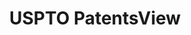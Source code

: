 ---
bigquery: https://console.cloud.google.com/bigquery?p=patents-public-data&d=patentsview&page=dataset
citation: Attribution should be given to PatentsView for use, distribution, or derivative
  works.
code: https://github.com/CSSIP-AIR/PatentsView-Code-Snippets/
contributors: USPTO
cost: None
description: 'PatentsView includes US patent data including raw data (summaries, applications,
  pregrant applications), disambugations of inventors and assignees, and inventor
  gender estimates.  Also foreign priority data, # of figures and sheets, and government
  interest statements.'
documentation: https://patentsview.org/query/builder-faqs
last_edit: Mon, 04 Apr 2022 19:02:57 GMT
location: https://patentsview.org/
maintained_by: USPTO
record_creation_timestamp: 12/2/2020 17:20:46
schema_fields: '[''disamb_assignee_id_20200331'', ''disamb_inventor_id_20201229'',
  ''ipc_version_indicator'', ''latin_name'', ''name'', ''state'', ''disamb_assignee_id_20190820'',
  ''organization_id'', ''state_fips'', ''mainclass_id'', ''fname'', ''term_grant'',
  ''field_title'', ''disamb_inventor_id_20180528'', ''_102_date'', ''date'', ''disamb_inventor_id_20191008'',
  ''action_date'', ''disamb_inventor_id_20171226'', ''id'', ''title'', ''latitude'',
  ''f102_date'', ''longitude'', ''publication_number'', ''rawinventor_id'', ''citation_id'',
  ''disamb_inventor_id_20171003'', ''num_claims'', ''disamb_inventor_id_20200929'',
  ''latlong'', ''num_figures'', ''name_first'', ''reldocno'', ''disamb_inventor_id_20170307'',
  ''disamb_assignee_id_20191008'', ''patent_id'', ''number'', ''main_group'', ''deceased'',
  ''level_three'', ''disamb_assignee_id_20181127'', ''name_last'', ''subsection_id'',
  ''country_transformed'', ''disclaimer_date'', ''rule_47'', ''disamb_inventor_id_20191231'',
  ''length'', ''disamb_assignee_id_20190312'', ''status'', ''term_extension'', ''doc_type'',
  ''county'', ''variety'', ''subgroup_id'', ''category_id'', ''classification_level'',
  ''withdrawn'', ''section'', ''application_id'', ''role'', ''location_id'', ''attribution_status'',
  ''dependent'', ''rawlocation_id'', ''disamb_inventor_id_20190312'', ''relkind'',
  ''disamb_assignee_id_20200630'', ''doctype'', ''field_id'', ''lapse_of_patent'',
  ''male_flag'', ''male'', ''num_sheets'', ''inventor_id'', ''f371_date'', ''classification_status'',
  ''disamb_inventor_id_20200331'', ''lawyer_id'', ''sector_title'', ''ipc_class'',
  ''level_two'', ''symbol_position'', ''classification_value'', ''subcategory_id'',
  ''exemplary'', ''subclass_id'', ''disamb_inventor_id_20170808'', ''gi_statement'',
  ''disamb_inventor_id_20200630'', ''sequence'', ''subgroup'', ''disamb_assignee_id_20191231'',
  ''applicant_type'', ''term_disclaimer'', ''category'', ''organization'', ''text'',
  ''kind'', ''rel_id'', ''_371_date'', ''series_code'', ''section_id'', ''rawassignee_id'',
  ''level_one'', ''filename'', ''uuid'', ''group_id'', ''type'', ''classification_data_source'',
  ''disamb_inventor_id_20181127'', ''group'', ''county_fips'', ''disamb_inventor_id_20190820'',
  ''subclass'', ''abstract'', ''lname'', ''contract_award_number'', ''city'', ''num'',
  ''country'', ''assignee_id'', ''disamb_assignee_id_20200929'', ''designation'']'
shortname: patentsview
tags:
- disambiguation
- United States
- gender
terms_of_use: Creative Commons Attribution 4.0 International License.
timeframe: 1963-1999
title: USPTO PatentsView
uuid: cf1780b1-e265-4e49-8d1d-83b9cfe0fd9a
---